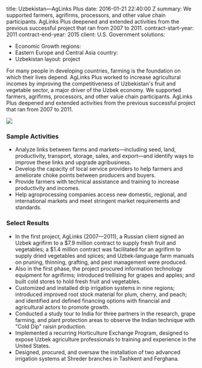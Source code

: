 
title: Uzbekistan—AgLinks Plus
date: 2016-01-21 22:40:00 Z
summary: We supported farmers, agrifirms, processors, and other value chain participants.
  AgLinks Plus deepened and extended activities from the previous successful project
  that ran from 2007 to 2011.
contract-start-year: 2011
contract-end-year: 2015
client: U.S. Government
solutions:
- Economic Growth
regions:
- Eastern Europe and Central Asia
country:
- Uzbekistan
layout: project


For many people in developing countries, farming is the foundation on which their lives depend. AgLinks Plus worked to increase agricultural incomes by improving the competitiveness of Uzbekistan's fruit and vegetable sector, a major driver of the Uzbek economy. We supported farmers, agrifirms, processors, and other value chain participants. AgLinks Plus deepened and extended activities from the previous successful project that ran from 2007 to 2011.

![][1]

### Sample Activities

* Analyze links between farms and markets—including seed, land, productivity, transport, storage, sales, and export—and identify ways to improve these links and upgrade agribusiness.
* Develop the capacity of local service providers to help farmers and ameliorate choke points between producers and buyers.
* Provide farmers with technical assistance and training to increase productivity and incomes.
* Help agroprocessing companies access new domestic, regional, and international markets and meet stringent market requirements and standards.

### Select Results

* In the first project, AgLinks (2007—2011), a Russian client signed an Uzbek agrifirm to a $7.9 million contract to supply fresh fruit and vegetables; a $1.4 million contract was facilitated for an agrifirm to supply dried vegetables and spices; and Uzbek-language farm manuals on pruning, thinning, grafting, and pest management were produced.
* Also in the first phase, the project procured information technology equipment for agrifirms; introduced trellising for grapes and apples; and built cold stores to hold fresh fruit and vegetables.
* Customized and installed drip irrigation systems in nine regions; introduced improved root stock material for plum, cherry, and peach; and identified and defined financing options with financial and agricultural actors to promote growth.
* Conducted a study tour to India for three partners in the research, grape farming, and plant protection areas to observe the Indian technique with "Cold Dip" raisin production.
* Implemented a recurring Horticulture Exchange Program, designed to expose Uzbek agriculture professionals to training and experience in the United States.
* Designed, procured, and oversaw the installation of two advanced irrigation systems at Shreder branches in Tashkent and Ferghana.

[1]: https://assetify-dai.com/projects/aglinksinner.jpg
